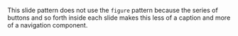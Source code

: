 This slide pattern does not use the `figure` pattern because the series of buttons and so forth inside each slide makes this less of a caption and more of a navigation component.